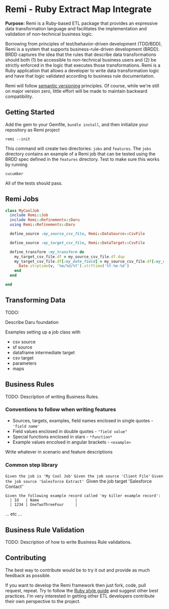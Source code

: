 # Remi - Ruby Extract Map Integrate

**Purpose:** Remi is a Ruby-based ETL package that provides an
expressive data transformation language and facilitates the
implementation and validation of non-technical business logic.

Borrowing from principles of test/behavior-driven development
(TDD/BDD), Remi is a system that supports business-rule-driven
development (BRDD).  BRDD captures the idea that the rules that
describe data transformations should both (1) be accessible to
non-technical business users and (2) be strictly enforced in the logic
that executes those transformations.  Remi is a Ruby application
that allows a developer to write data transformation logic and have
that logic validated according to business rule documentation.


Remi will follow [semantic versioning](http://semver.org/) principles.
Of course, while we're still on major version zero, little effort will
be made to maintain backward compatibility.

## Getting Started

Add the gem to your Gemfile, `bundle install`, and then initialize your repository as
Remi project

    remi --init

This command will create two directories: `jobs` and `features`.  The
`jobs` directory contains an example of a Remi job that can be tested
using the BRDD spec defined in the `features` directory.  Test to make
sure this works by running

    cucumber

All of the tests should pass.

## Remi Jobs

````ruby
class MyCoolJob
  include Remi::Job
  include Remi::Refinements::Daru
  using Remi::Refinements::Daru

  define_source :my_source_csv_file, Remi::DataSource::CsvFile

  define_source :my_target_csv_file, Remi::DataTarget::CsvFile

  define_transform :my_transform do
    my_target_csv_file.df = my_source_csv_file.df.dup
    my_target_csv_file.df[:my_date_field] = my_source_csv_file.df[:my_date_field].recode do |v|
      Date.strptime(v, '%m/%d/%Y').strftime('%Y-%m-%d')
    end
  end

end
````

## Transforming Data

TODO:

Describe Daru foundation

Examples setting up a job class with
* csv source
* sf source
* dataframe intermediate target
* csv target
* parameters
* maps

## Business Rules

TODO: Description of writing Business Rules.

### Conventions to follow when writing features

* Sources, targets, examples, field names enclosed in single quotes - `'field name'`
* Field values enclosed in double quotes - `"field value"`
* Special functions enclosed in stars - `*function*`
* Example values encolsed in angular brackets - `<example>`

Write whatever in scenario and feature descriptions

### Common step library


`Given the job is 'My Cool Job'`
`Given the job source 'Client File'`
`Given the job source 'Salesforce Extract'
`Given the job target 'Salesforce Contact'`

    Given the following example record called 'my killer example record':
      | Id   | Name                |
      | 1234 | OneTwoThreeFour     |

... etc ...

## Business Rule Validation

TODO: Description of how to write Business Rule validations.





## Contributing

The best way to contribute would be to try it out and provide as much
feedback as possible.

If you want to develop the Remi framework then just fork, code, pull
request, repeat.  Try to follow the
[Ruby style guide](https://github.com/styleguide/ruby) and suggest
other best practices.  I'm very interested in getting other ETL
developers contribute their own perspective to the project.
